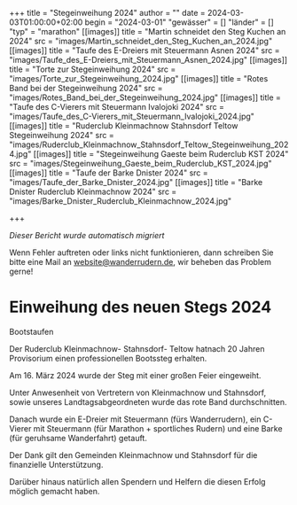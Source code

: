 +++
title = "Stegeinweihung 2024"
author = ""
date = 2024-03-03T01:00:00+02:00
begin = "2024-03-01"
"gewässer" = []
"länder" = []
"typ" = "marathon"
[[images]]
title = "Martin schneidet den Steg Kuchen an 2024"
src = "images/Martin_schneidet_den_Steg_Kuchen_an_2024.jpg"
[[images]]
title = "Taufe des E-Dreiers mit Steuermann Asnen 2024"
src = "images/Taufe_des_E-Dreiers_mit_Steuermann_Asnen_2024.jpg"
[[images]]
title = "Torte zur Stegeinweihung 2024"
src = "images/Torte_zur_Stegeinweihung_2024.jpg"
[[images]]
title = "Rotes Band bei der Stegeinweihung 2024"
src = "images/Rotes_Band_bei_der_Stegeinweihung_2024.jpg"
[[images]]
title = "Taufe des C-Vierers mit Steuermann Ivalojoki 2024"
src = "images/Taufe_des_C-Vierers_mit_Steuermann_Ivalojoki_2024.jpg"
[[images]]
title = "Ruderclub Kleinmachnow Stahnsdorf Teltow Stegeinweihung 2024"
src = "images/Ruderclub_Kleinmachnow_Stahnsdorf_Teltow_Stegeinweihung_2024.jpg"
[[images]]
title = "Stegeinweihung Gaeste beim Ruderclub KST 2024"
src = "images/Stegeinweihung_Gaeste_beim_Ruderclub_KST_2024.jpg"
[[images]]
title = "Taufe der Barke Dnister 2024"
src = "images/Taufe_der_Barke_Dnister_2024.jpg"
[[images]]
title = "Barke Dnister Ruderclub Kleinmachnow 2024"
src = "images/Barke_Dnister_Ruderclub_Kleinmachnow_2024.jpg"

+++


*Dieser Bericht wurde automatisch migriert*

Wenn Fehler auftreten oder links nicht funktionieren, dann schreiben Sie bitte eine Mail an website@wanderrudern.de, wir beheben das Problem gerne!



# Einweihung des neuen Stegs 2024


Bootstaufen

Der Ruderclub Kleinmachnow- Stahnsdorf- Teltow hatnach 20 Jahren Provisorium einen professionellen Bootssteg erhalten.

Am 16. März 2024 wurde der Steg mit einer großen Feier eingeweiht.

Unter Anwesenheit von Vertretern von Kleinmachnow und Stahnsdorf, sowie unseres Landtagsabgeordneten wurde das rote Band durchschnitten.

Danach wurde ein E-Dreier mit Steuermann (fürs Wanderrudern), ein C-Vierer mit Steuermann (für Marathon + sportliches Rudern) und eine Barke (für geruhsame Wanderfahrt) getauft.

Der Dank gilt den Gemeinden Kleinmachnow und Stahnsdorf für die finanzielle Unterstützung.

Darüber hinaus natürlich allen Spendern und Helfern die diesen Erfolg möglich gemacht haben.